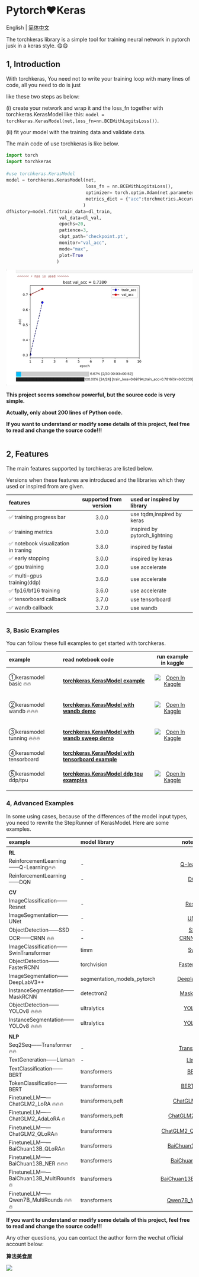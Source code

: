 
# Pytorch❤️Keras

English | [简体中文](README.md)


The torchkeras library is a simple tool for training neural network in pytorch jusk in a keras style. 😋😋


## 1, Introduction


With torchkeras, You need not to write your training loop with many lines of code, all you need to do is just 

like these two steps as below:

(i) create your network and wrap it and the loss_fn together with torchkeras.KerasModel like this: 
`model = torchkeras.KerasModel(net,loss_fn=nn.BCEWithLogitsLoss())`.

(ii) fit your model with the training data and validate data.


The main code of use torchkeras is like below.

```python
import torch 
import torchkeras

#use torchkeras.KerasModel 
model = torchkeras.KerasModel(net,
                              loss_fn = nn.BCEWithLogitsLoss(),
                              optimizer= torch.optim.Adam(net.parameters(),lr = 0.001),
                              metrics_dict = {"acc":torchmetrics.Accuracy(task='binary')}
                             )
dfhistory=model.fit(train_data=dl_train, 
                    val_data=dl_val, 
                    epochs=20, 
                    patience=3, 
                    ckpt_path='checkpoint.pt',
                    monitor="val_acc",
                    mode="max",
                    plot=True
                   )

```

![](./data/torchkeras_plot.gif)



**This project seems somehow powerful, but the source code is very simple.**

**Actually, only about 200 lines of Python code.**

**If you want to understand or modify some details of this project, feel free to read and change the source code!!!**

```python

```

## 2, Features 


The main features supported by torchkeras are listed below.

Versions when these features are introduced and the libraries which they used  or inspired from are given.



|features| supported from version | used or inspired by library  |
|:----|:-------------------:|:--------------|
|✅ training progress bar | 3.0.0   | use tqdm,inspired by keras|
|✅ training metrics  | 3.0.0   | inspired by pytorch_lightning |
|✅ notebook visualization in traning |  3.8.0  |inspired by fastai |
|✅ early stopping | 3.0.0   | inspired by keras |
|✅ gpu training | 3.0.0    |use accelerate|
|✅ multi-gpus training(ddp) |   3.6.0 | use accelerate|
|✅ fp16/bf16 training|   3.6.0  | use accelerate|
|✅ tensorboard callback |   3.7.0  |use tensorboard |
|✅ wandb callback |  3.7.0 |use wandb |


```python

```

### 3, Basic Examples 

You can follow these full examples to get started with torchkeras.


|example| read notebook code     |  run example in kaggle| 
|:----|:-------------------------|:-----------:|
|①kerasmodel basic 🔥🔥|  [**torchkeras.KerasModel example**](./01，kerasmodel_example.ipynb)  |  <br><div></a><a href="https://www.kaggle.com/lyhue1991/kerasmodel-example"><img src="https://kaggle.com/static/images/open-in-kaggle.svg" alt="Open In Kaggle"></a></div><br>  |
|②kerasmodel wandb 🔥🔥🔥|[**torchkeras.KerasModel with wandb demo**](./02，kerasmodel_wandb_demo.ipynb)   |  <br><div></a><a href="https://www.kaggle.com/lyhue1991/kerasmodel-wandb-example"><img src="https://kaggle.com/static/images/open-in-kaggle.svg" alt="Open In Kaggle"></a></div><br>  |
|③kerasmodel tunning 🔥🔥🔥|[**torchkeras.KerasModel with wandb sweep demo**](./03，kerasmodel_tuning_demo.ipynb)   |  <br><div></a><a href="https://www.kaggle.com/lyhue1991/torchkeras-loves-wandb-sweep"><img src="https://kaggle.com/static/images/open-in-kaggle.svg" alt="Open In Kaggle"></a></div><br>  |
|④kerasmodel tensorboard | [**torchkeras.KerasModel with tensorboard example**](./04，kerasmodel_tensorboard_demo.ipynb)   |  |
|⑤kerasmodel ddp/tpu | [**torchkeras.KerasModel  ddp tpu examples**](https://www.kaggle.com/code/lyhue1991/torchkeras-ddp-tpu-examples)   |<br><div></a><a href="https://www.kaggle.com/lyhue1991/torchkeras-ddp-tpu-examples"><img src="https://kaggle.com/static/images/open-in-kaggle.svg" alt="Open In Kaggle"></a></div><br>  |



### 4, Advanced Examples 

In some using cases, because of the differences  of the model input types, you need to rewrite the StepRunner of 
KerasModel. Here are some examples.

|example|model library  |notebook |
|:----|:-----------|:-----------:|
||||
|**RL**|||
|ReinforcementLearning——Q-Learning🔥🔥|- |[Q-learning](./examples/Q-learning.ipynb)|
|ReinforcementLearning——DQN|- |[DQN](./examples/DQN.ipynb)|
||||
|**CV**|||
|ImageClassification——Resnet|  -  | [Resnet](./examples/ResNet.ipynb) |
|ImageSegmentation——UNet|  - | [UNet](./examples/UNet.ipynb) |
|ObjectDetection——SSD| -  | [SSD](./examples/SSD.ipynb) |
|OCR——CRNN 🔥🔥| -  | [CRNN-CTC](./examples/CRNN_CTC.ipynb) |
|ImageClassification——SwinTransformer|timm| [Swin](./examples/SwinTransformer——timm.ipynb)|
|ObjectDetection——FasterRCNN| torchvision  |  [FasterRCNN](./examples/FasterRCNN——vision.ipynb) | 
|ImageSegmentation——DeepLabV3++ | segmentation_models_pytorch |  [Deeplabv3++](./examples/Deeplabv3plus——smp.ipynb) |
|InstanceSegmentation——MaskRCNN | detectron2 |  [MaskRCNN](./examples/MaskRCNN——detectron2.ipynb) |
|ObjectDetection——YOLOv8 🔥🔥🔥| ultralytics |  [YOLOv8](./examples/YOLOV8_Detect——ultralytics.ipynb) |
|InstanceSegmentation——YOLOv8 🔥🔥🔥| ultralytics |  [YOLOv8](./examples/YOLOV8_Segment——ultralytics.ipynb) |
||||
|**NLP**|||
|Seq2Seq——Transformer🔥🔥| - |  [Transformer](./examples/Dive_into_Transformer.ipynb) |
|TextGeneration——Llama🔥| - |  [Llama](./examples/Dive_into_Llama.ipynb) |
|TextClassification——BERT | transformers |  [BERT](./examples/BERT——transformers.ipynb) |
|TokenClassification——BERT | transformers |  [BERT_NER](./examples/BERT_NER——transformers.ipynb) |
|FinetuneLLM——ChatGLM2_LoRA 🔥🔥🔥| transformers,peft |  [ChatGLM2_LoRA](./examples/ChatGLM2_LoRA——transformers.ipynb) |
|FinetuneLLM——ChatGLM2_AdaLoRA 🔥| transformers,peft |  [ChatGLM2_AdaLoRA](./examples/ChatGLM2_AdaLoRA——transformers.ipynb) |
|FinetuneLLM——ChatGLM2_QLoRA🔥 | transformers |  [ChatGLM2_QLoRA_Kaggle](./examples/ChatGLM2_QLoRA_Kaggle——transformers.ipynb) |
|FinetuneLLM——BaiChuan13B_QLoRA🔥 | transformers |  [BaiChuan13B_QLoRA](./examples/BaiChuan13B_QLoRA——transformers.ipynb) |
|FinetuneLLM——BaiChuan13B_NER 🔥🔥🔥| transformers |  [BaiChuan13B_NER](./examples/BaiChuan13B_NER——transformers.ipynb) |
|FinetuneLLM——BaiChuan13B_MultiRounds 🔥| transformers |  [BaiChuan13B_MultiRounds](./examples/BaiChuan13B_MultiRounds——transformers.ipynb) |
|FinetuneLLM——Qwen7B_MultiRounds 🔥🔥🔥| transformers |  [Qwen7B_MultiRounds](./examples/Qwen7B_MultiRounds——transformers.ipynb) |


**If you want to understand or modify some details of this project, feel free to read and change the source code!!!**

Any other questions, you can contact the author form the wechat official account below:

**算法美食屋** 


![](https://tva1.sinaimg.cn/large/e6c9d24egy1h41m2zugguj20k00b9q46.jpg)

